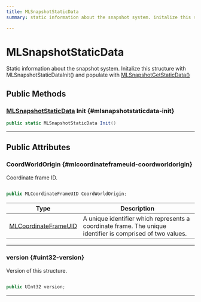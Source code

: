 ```yaml
---
title: MLSnapshotStaticData
summary: static information about the snapshot system. initalize this structure with mlsnapshotstaticdatainit and populate with mlsnapshotgetstaticdata

---
```


# MLSnapshotStaticData




Static information about the snapshot system. Initalize this structure with MLSnapshotStaticDataInit() and populate with [MLSnapshotGetStaticData()](/versioned_docs/version-31-Aug-2023/unity-api/api/UnityEngine.XR.MagicLeap.Native/MagicLeapNativeBindings/UnityEngine.XR.MagicLeap.Native.MagicLeapNativeBindings.md#mlresultcode-mlsnapshotgetstaticdata)  





## Public Methods

### [MLSnapshotStaticData](/versioned_docs/version-31-Aug-2023/unity-api/api/UnityEngine.XR.MagicLeap.Native/MagicLeapNativeBindings/UnityEngine.XR.MagicLeap.Native.MagicLeapNativeBindings.MLSnapshotStaticData.md) Init {#mlsnapshotstaticdata-init}

```csharp
public static MLSnapshotStaticData Init()
```






-----------

## Public Attributes

### CoordWorldOrigin {#mlcoordinateframeuid-coordworldorigin}

Coordinate frame ID. 

```csharp

public MLCoordinateFrameUID CoordWorldOrigin;

```

| Type | Description  | 
|--|--|
| [MLCoordinateFrameUID](/versioned_docs/version-31-Aug-2023/unity-api/api/UnityEngine.XR.MagicLeap.Native/MagicLeapNativeBindings/UnityEngine.XR.MagicLeap.Native.MagicLeapNativeBindings.MLCoordinateFrameUID.md) | A unique identifier which represents a coordinate frame. The unique identifier is comprised of two values.  |





-----------

### version {#uint32-version}

Version of this structure. 

```csharp

public UInt32 version;

```






-----------


